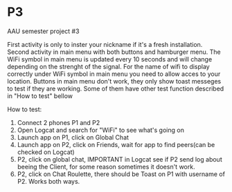# P3
AAU semester project #3

First activity is only to inster your nickname if it's a fresh installation. 
Second activity in main menu with both buttons and hamburger menu.
The WiFi symbol in main menu is updated every 10 seconds and will change depending on the strenght of the signal.
For the name of wifi to display correctly under WiFi symbol in main menu you need to allow acces to your location.
Buttons in main menu don't work, they only show toast messeges to test if they are working. Some of them have other test function described in "How to test" bellow


How to test:
1. Connect 2 phones P1 and P2
2. Open Logcat and search for "WiFi" to see what's going on
3. Launch app on P1, click on Global Chat
4. Launch app on P2, click on Friends, wait for app to find peers(can be checked on Logcat)
5. P2, click on global chat, IMPORTANT in Logcat see if P2 send log about beeing the Client, for some reason sometimes it doesn't work.
6. P2, click on Chat Roulette, there should be Toast on P1 with username of P2. Works both ways.

